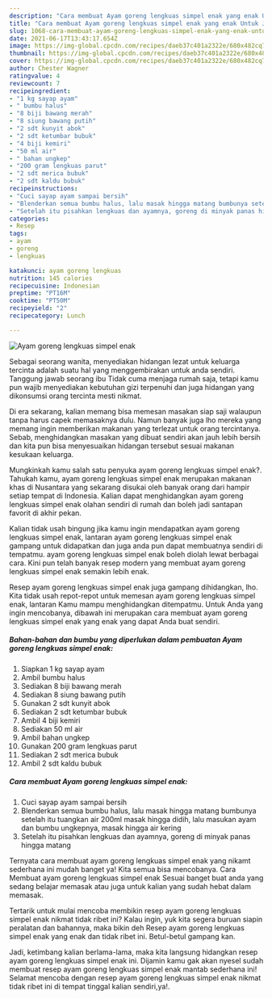 ```yaml
---
description: "Cara membuat Ayam goreng lengkuas simpel enak yang enak Untuk Jualan"
title: "Cara membuat Ayam goreng lengkuas simpel enak yang enak Untuk Jualan"
slug: 1068-cara-membuat-ayam-goreng-lengkuas-simpel-enak-yang-enak-untuk-jualan
date: 2021-06-17T13:43:17.654Z
image: https://img-global.cpcdn.com/recipes/daeb37c401a2322e/680x482cq70/ayam-goreng-lengkuas-simpel-enak-foto-resep-utama.jpg
thumbnail: https://img-global.cpcdn.com/recipes/daeb37c401a2322e/680x482cq70/ayam-goreng-lengkuas-simpel-enak-foto-resep-utama.jpg
cover: https://img-global.cpcdn.com/recipes/daeb37c401a2322e/680x482cq70/ayam-goreng-lengkuas-simpel-enak-foto-resep-utama.jpg
author: Chester Wagner
ratingvalue: 4
reviewcount: 7
recipeingredient:
- "1 kg sayap ayam"
- " bumbu halus"
- "8 biji bawang merah"
- "8 siung bawang putih"
- "2 sdt kunyit abok"
- "2 sdt ketumbar bubuk"
- "4 biji kemiri"
- "50 ml air"
- " bahan ungkep"
- "200 gram lengkuas parut"
- "2 sdt merica bubuk"
- "2 sdt kaldu bubuk"
recipeinstructions:
- "Cuci sayap ayam sampai bersih"
- "Blenderkan semua bumbu halus, lalu masak hingga matang bumbunya setelah itu tuangkan air 200ml masak hingga didih, lalu masukan ayam dan bumbu ungkepnya, masak hingga air kering"
- "Setelah itu pisahkan lengkuas dan ayamnya, goreng di minyak panas hingga matang"
categories:
- Resep
tags:
- ayam
- goreng
- lengkuas

katakunci: ayam goreng lengkuas 
nutrition: 145 calories
recipecuisine: Indonesian
preptime: "PT16M"
cooktime: "PT50M"
recipeyield: "2"
recipecategory: Lunch

---
```



![Ayam goreng lengkuas simpel enak](https://img-global.cpcdn.com/recipes/daeb37c401a2322e/680x482cq70/ayam-goreng-lengkuas-simpel-enak-foto-resep-utama.jpg)

Sebagai seorang wanita, menyediakan hidangan lezat untuk keluarga tercinta adalah suatu hal yang menggembirakan untuk anda sendiri. Tanggung jawab seorang ibu Tidak cuma menjaga rumah saja, tetapi kamu pun wajib menyediakan kebutuhan gizi terpenuhi dan juga hidangan yang dikonsumsi orang tercinta mesti nikmat.

Di era  sekarang, kalian memang bisa memesan masakan siap saji walaupun tanpa harus capek memasaknya dulu. Namun banyak juga lho mereka yang memang ingin memberikan makanan yang terlezat untuk orang tercintanya. Sebab, menghidangkan masakan yang dibuat sendiri akan jauh lebih bersih dan kita pun bisa menyesuaikan hidangan tersebut sesuai makanan kesukaan keluarga. 



Mungkinkah kamu salah satu penyuka ayam goreng lengkuas simpel enak?. Tahukah kamu, ayam goreng lengkuas simpel enak merupakan makanan khas di Nusantara yang sekarang disukai oleh banyak orang dari hampir setiap tempat di Indonesia. Kalian dapat menghidangkan ayam goreng lengkuas simpel enak olahan sendiri di rumah dan boleh jadi santapan favorit di akhir pekan.

Kalian tidak usah bingung jika kamu ingin mendapatkan ayam goreng lengkuas simpel enak, lantaran ayam goreng lengkuas simpel enak gampang untuk didapatkan dan juga anda pun dapat membuatnya sendiri di tempatmu. ayam goreng lengkuas simpel enak boleh diolah lewat berbagai cara. Kini pun telah banyak resep modern yang membuat ayam goreng lengkuas simpel enak semakin lebih enak.

Resep ayam goreng lengkuas simpel enak juga gampang dihidangkan, lho. Kita tidak usah repot-repot untuk memesan ayam goreng lengkuas simpel enak, lantaran Kamu mampu menghidangkan ditempatmu. Untuk Anda yang ingin mencobanya, dibawah ini merupakan cara membuat ayam goreng lengkuas simpel enak yang enak yang dapat Anda buat sendiri.

<!--inarticleads1-->

##### Bahan-bahan dan bumbu yang diperlukan dalam pembuatan Ayam goreng lengkuas simpel enak:

1. Siapkan 1 kg sayap ayam
1. Ambil  bumbu halus
1. Sediakan 8 biji bawang merah
1. Sediakan 8 siung bawang putih
1. Gunakan 2 sdt kunyit abok
1. Sediakan 2 sdt ketumbar bubuk
1. Ambil 4 biji kemiri
1. Sediakan 50 ml air
1. Ambil  bahan ungkep
1. Gunakan 200 gram lengkuas parut
1. Sediakan 2 sdt merica bubuk
1. Ambil 2 sdt kaldu bubuk




<!--inarticleads2-->

##### Cara membuat Ayam goreng lengkuas simpel enak:

1. Cuci sayap ayam sampai bersih
1. Blenderkan semua bumbu halus, lalu masak hingga matang bumbunya setelah itu tuangkan air 200ml masak hingga didih, lalu masukan ayam dan bumbu ungkepnya, masak hingga air kering
1. Setelah itu pisahkan lengkuas dan ayamnya, goreng di minyak panas hingga matang




Ternyata cara membuat ayam goreng lengkuas simpel enak yang nikamt sederhana ini mudah banget ya! Kita semua bisa mencobanya. Cara Membuat ayam goreng lengkuas simpel enak Sesuai banget buat anda yang sedang belajar memasak atau juga untuk kalian yang sudah hebat dalam memasak.

Tertarik untuk mulai mencoba membikin resep ayam goreng lengkuas simpel enak nikmat tidak ribet ini? Kalau ingin, yuk kita segera buruan siapin peralatan dan bahannya, maka bikin deh Resep ayam goreng lengkuas simpel enak yang enak dan tidak ribet ini. Betul-betul gampang kan. 

Jadi, ketimbang kalian berlama-lama, maka kita langsung hidangkan resep ayam goreng lengkuas simpel enak ini. Dijamin kamu gak akan nyesel sudah membuat resep ayam goreng lengkuas simpel enak mantab sederhana ini! Selamat mencoba dengan resep ayam goreng lengkuas simpel enak nikmat tidak ribet ini di tempat tinggal kalian sendiri,ya!.

